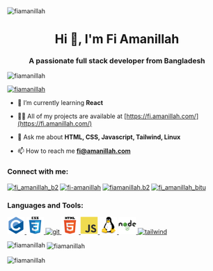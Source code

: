 <img align="center" src="https://thumbs2.imgbox.com/a0/85/LS1zQI4T_t.gif" alt="fiamanillah" />

<h1 align="center">Hi 👋, I'm Fi Amanillah</h1>
<h3 align="center">A passionate full stack developer from Bangladesh</h3>

<p align="left"> <img src="https://komarev.com/ghpvc/?username=fiamanillah&label=Profile%20views&color=0e75b6&style=flat" alt="fiamanillah" /> </p>

<p align="left"> <a href="https://github.com/ryo-ma/github-profile-trophy"><img src="https://github-profile-trophy.vercel.app/?username=fiamanillah" alt="fiamanillah" /></a> </p>

- 🌱 I’m currently learning **React**

- 👨‍💻 All of my projects are available at [https://fi.amanillah.com/](https://fi.amanillah.com/)

- 💬 Ask me about **HTML, CSS, Javascript, Tailwind, Linux**

- 📫 How to reach me **fi@amanillah.com**

<h3 align="left">Connect with me:</h3>
<p align="left">
<a href="https://twitter.com/fi_amanillah_b2" target="blank"><img align="center" src="https://raw.githubusercontent.com/rahuldkjain/github-profile-readme-generator/master/src/images/icons/Social/twitter.svg" alt="fi_amanillah_b2" height="30" width="40" /></a>
<a href="https://linkedin.com/in/fi-amanillah" target="blank"><img align="center" src="https://raw.githubusercontent.com/rahuldkjain/github-profile-readme-generator/master/src/images/icons/Social/linked-in-alt.svg" alt="fi-amanillah" height="30" width="40" /></a>
<a href="https://fb.com/fiamanillah.b2" target="blank"><img align="center" src="https://raw.githubusercontent.com/rahuldkjain/github-profile-readme-generator/master/src/images/icons/Social/facebook.svg" alt="fiamanillah.b2" height="30" width="40" /></a>
<a href="https://instagram.com/fi_amanillah_bitu" target="blank"><img align="center" src="https://raw.githubusercontent.com/rahuldkjain/github-profile-readme-generator/master/src/images/icons/Social/instagram.svg" alt="fi_amanillah_bitu" height="30" width="40" /></a>
</p>

<h3 align="left">Languages and Tools:</h3>
<p align="left"> <a href="https://www.cprogramming.com/" target="_blank" rel="noreferrer"> <img src="https://raw.githubusercontent.com/devicons/devicon/master/icons/c/c-original.svg" alt="c" width="40" height="40"/> </a> <a href="https://www.w3schools.com/css/" target="_blank" rel="noreferrer"> <img src="https://raw.githubusercontent.com/devicons/devicon/master/icons/css3/css3-original-wordmark.svg" alt="css3" width="40" height="40"/> </a> <a href="https://git-scm.com/" target="_blank" rel="noreferrer"> <img src="https://www.vectorlogo.zone/logos/git-scm/git-scm-icon.svg" alt="git" width="40" height="40"/> </a> <a href="https://www.w3.org/html/" target="_blank" rel="noreferrer"> <img src="https://raw.githubusercontent.com/devicons/devicon/master/icons/html5/html5-original-wordmark.svg" alt="html5" width="40" height="40"/> </a> <a href="https://developer.mozilla.org/en-US/docs/Web/JavaScript" target="_blank" rel="noreferrer"> <img src="https://raw.githubusercontent.com/devicons/devicon/master/icons/javascript/javascript-original.svg" alt="javascript" width="40" height="40"/> </a> <a href="https://www.linux.org/" target="_blank" rel="noreferrer"> <img src="https://raw.githubusercontent.com/devicons/devicon/master/icons/linux/linux-original.svg" alt="linux" width="40" height="40"/> </a> <a href="https://nodejs.org" target="_blank" rel="noreferrer"> <img src="https://raw.githubusercontent.com/devicons/devicon/master/icons/nodejs/nodejs-original-wordmark.svg" alt="nodejs" width="40" height="40"/> </a> <a href="https://tailwindcss.com/" target="_blank" rel="noreferrer"> <img src="https://www.vectorlogo.zone/logos/tailwindcss/tailwindcss-icon.svg" alt="tailwind" width="40" height="40"/> </a> </p>

<p><img align="left" src="https://github-readme-stats.vercel.app/api/top-langs?username=fiamanillah&show_icons=true&locale=en&layout=compact" alt="fiamanillah" /></p>

<p>&nbsp;<img align="center" src="https://github-readme-stats.vercel.app/api?username=fiamanillah&show_icons=true&locale=en" alt="fiamanillah" /></p>

<p><img align="center" src="https://github-readme-streak-stats.herokuapp.com/?user=fiamanillah&" alt="fiamanillah" /></p>

